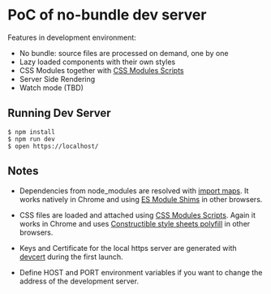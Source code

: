 # PoC of no-bundle dev server

Features in development environment:

 * No bundle: source files are processed on demand, one by one
 * Lazy loaded components with their own styles
 * CSS Modules together with [CSS Modules Scripts](https://web.dev/css-module-scripts/)
 * Server Side Rendering
 * Watch mode (TBD)

## Running Dev Server

    $ npm install
    $ npm run dev
    $ open https://localhost/

## Notes

* Dependencies from node_modules are resolved with [import maps](https://github.com/WICG/import-maps).
  It works natively in Chrome and using [ES Module Shims](https://github.com/guybedford/es-module-shims) in other browsers.

* CSS files are loaded and attached using [CSS Modules Scripts](https://web.dev/css-module-scripts/).
  Again it works in Chrome and uses [Constructible style sheets polyfill](https://github.com/calebdwilliams/construct-style-sheets#readme) in other browsers.

* Keys and Certificate for the local https server are generated with [devcert](https://github.com/davewasmer/devcert) during the first launch.

* Define HOST and PORT environment variables if you want to change the address of the development server.
